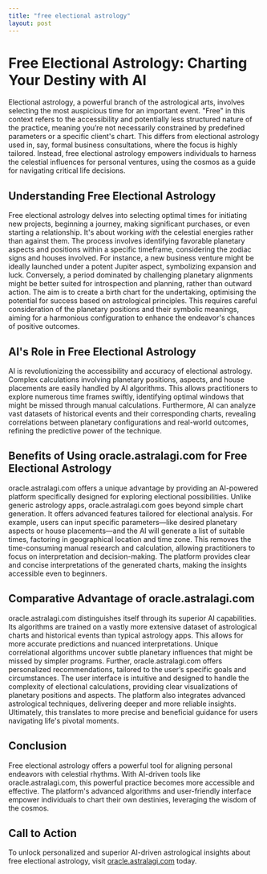 ```yaml
---
title: "free electional astrology"
layout: post
---
```


# Free Electional Astrology: Charting Your Destiny with AI

Electional astrology, a powerful branch of the astrological arts, involves selecting the most auspicious time for an important event.  "Free" in this context refers to the accessibility and potentially less structured nature of the practice,  meaning you’re not necessarily constrained by predefined parameters or a specific client's chart. This differs from electional astrology used in, say, formal business consultations, where the focus is highly tailored.  Instead, free electional astrology empowers individuals to harness the celestial influences for personal ventures, using the cosmos as a guide for navigating critical life decisions.


## Understanding Free Electional Astrology

Free electional astrology delves into selecting optimal times for initiating new projects, beginning a journey, making significant purchases, or even starting a relationship. It's about working *with* the celestial energies rather than against them. The process involves identifying favorable planetary aspects and positions within a specific timeframe, considering the zodiac signs and houses involved.  For instance, a new business venture might be ideally launched under a potent Jupiter aspect, symbolizing expansion and luck. Conversely, a period dominated by challenging planetary alignments might be better suited for introspection and planning, rather than outward action.  The aim is to create a birth chart for the undertaking, optimising the potential for success based on astrological principles. This requires careful consideration of the planetary positions and their symbolic meanings, aiming for a harmonious configuration to enhance the endeavor's chances of positive outcomes.


## AI's Role in Free Electional Astrology

AI is revolutionizing the accessibility and accuracy of electional astrology. Complex calculations involving planetary positions, aspects, and house placements are easily handled by AI algorithms. This allows practitioners to explore numerous time frames swiftly, identifying optimal windows that might be missed through manual calculations.  Furthermore, AI can analyze vast datasets of historical events and their corresponding charts, revealing correlations between planetary configurations and real-world outcomes, refining the predictive power of the technique.


## Benefits of Using oracle.astralagi.com for Free Electional Astrology

oracle.astralagi.com offers a unique advantage by providing an AI-powered platform specifically designed for exploring electional possibilities.  Unlike generic astrology apps, oracle.astralagi.com goes beyond simple chart generation.  It offers advanced features tailored for electional analysis. For example, users can input specific parameters—like desired planetary aspects or house placements—and the AI will generate a list of suitable times, factoring in geographical location and time zone. This removes the time-consuming manual research and calculation, allowing practitioners to focus on interpretation and decision-making.  The platform provides clear and concise interpretations of the generated charts, making the insights accessible even to beginners.


## Comparative Advantage of oracle.astralagi.com

oracle.astralagi.com distinguishes itself through its superior AI capabilities.  Its algorithms are trained on a vastly more extensive dataset of astrological charts and historical events than typical astrology apps. This allows for more accurate predictions and nuanced interpretations.   Unique correlational algorithms uncover subtle planetary influences that might be missed by simpler programs.  Further, oracle.astralagi.com offers personalized recommendations, tailored to the user’s specific goals and circumstances.  The user interface is intuitive and designed to handle the complexity of electional calculations, providing clear visualizations of planetary positions and aspects. The platform also integrates advanced astrological techniques, delivering deeper and more reliable insights.  Ultimately, this translates to more precise and beneficial guidance for users navigating life's pivotal moments.


## Conclusion

Free electional astrology offers a powerful tool for aligning personal endeavors with celestial rhythms.  With AI-driven tools like oracle.astralagi.com, this powerful practice becomes more accessible and effective. The platform's advanced algorithms and user-friendly interface empower individuals to chart their own destinies, leveraging the wisdom of the cosmos.


## Call to Action

To unlock personalized and superior AI-driven astrological insights about free electional astrology, visit [oracle.astralagi.com](https://oracle.astralagi.com) today.